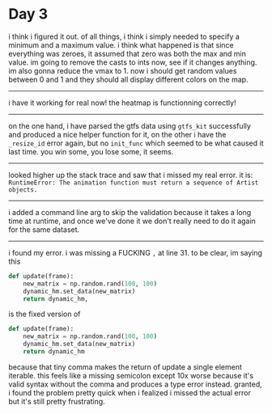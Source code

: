 # Day 3

i think i figured it out. of all things, i think i simply needed to specify a minimum and a maximum value. i think what happened is that since everything was zeroes, it assumed that zero was both the max and min value.
im going to remove the casts to ints now, see if it changes anything. im also gonna reduce the vmax to 1. now i should get random values between 0 and 1 and they should all display different colors on the map.

---

i have it working for real now! the heatmap is functionning correctly!

---

on the one hand, i have parsed the gtfs data using `gtfs_kit` successfully and produced a nice helper function for it, on the other i have the `_resize_id` error again, but no `init_func` which seemed to be what caused it last time. you win some, you lose some, it seems.

---

looked higher up the stack trace and saw that i missed my real error. it is: `RuntimeError: The animation function must return a sequence of Artist objects.`

---

i added a command line arg to skip the validation because it takes a long time at runtime, and once we've done it we don't really need to do it again for the same dataset.

---

i found my error. i was missing a FUCKING `,` at line 31.
to be clear, im saying this

```py
def update(frame):
    new_matrix = np.random.rand(100, 100) 
    dynamic_hm.set_data(new_matrix)
    return dynamic_hm,
```

is the fixed version of

```py
def update(frame):
    new_matrix = np.random.rand(100, 100) 
    dynamic_hm.set_data(new_matrix)
    return dynamic_hm
```

because that tiny comma makes the return of update a single element iterable.
this feels like a missing semicolon except 10x worse because it's valid syntax without the comma and produces a type error instead.
granted, i found the problem pretty quick when i fealized i missed the actual error but it's still pretty frustrating.
